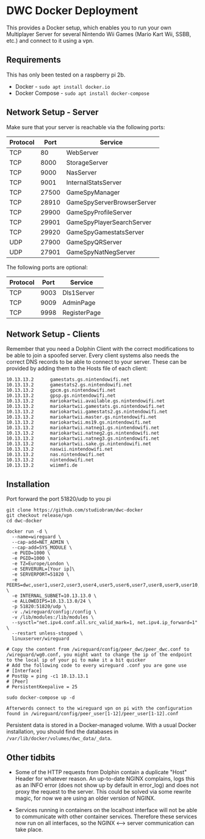 # DWC Docker Deployment

This provides a Docker setup, which enables you to run your own Multiplayer Server for several Nintendo Wii Games (Mario Kart Wii, SSBB, etc.) and connect to it using a vpn.

## Requirements

This has only been tested on a raspberry pi 2b.

 - Docker - ```sudo apt install docker.io```
 - Docker Compose - ```sudo apt install docker-compose```

## Network Setup - Server

Make sure that your server is reachable via the following ports:

| Protocol | Port  | Service                    |
|----------|-------|----------------------------|
| TCP      | 80    | WebServer                  |
| TCP      | 8000  | StorageServer              |
| TCP      | 9000  | NasServer                  |
| TCP      | 9001  | InternalStatsServer        |
| TCP      | 27500 | GameSpyManager             |
| TCP      | 28910 | GameSpyServerBrowserServer |
| TCP      | 29900 | GameSpyProfileServer       |
| TCP      | 29901 | GameSpyPlayerSearchServer  |
| TCP      | 29920 | GameSpyGamestatsServer     |
| UDP      | 27900 | GameSpyQRServer            |
| UDP      | 27901 | GameSpyNatNegServer        |

The following ports are optional:

| Protocol | Port  | Service                    |
|----------|-------|----------------------------|
| TCP      | 9003  | Dls1Server                 |
| TCP      | 9009  | AdminPage                  |
| TCP      | 9998  | RegisterPage               |

## Network Setup - Clients

Remember that you need a Dolphin Client with the correct modifications to be able to join a spoofed server.
Every client systems also needs the correct DNS records to be able to connect to your server. These can be provided by adding them to the Hosts file of each client:

```
10.13.13.2		gamestats.gs.nintendowifi.net
10.13.13.2		gamestats2.gs.nintendowifi.net
10.13.13.2		gpcm.gs.nintendowifi.net
10.13.13.2		gpsp.gs.nintendowifi.net
10.13.13.2		mariokartwii.available.gs.nintendowifi.net
10.13.13.2		mariokartwii.gamestats.gs.nintendowifi.net
10.13.13.2		mariokartwii.gamestats2.gs.nintendowifi.net
10.13.13.2		mariokartwii.master.gs.nintendowifi.net
10.13.13.2		mariokartwii.ms19.gs.nintendowifi.net
10.13.13.2		mariokartwii.natneg1.gs.nintendowifi.net
10.13.13.2		mariokartwii.natneg2.gs.nintendowifi.net
10.13.13.2		mariokartwii.natneg3.gs.nintendowifi.net
10.13.13.2		mariokartwii.sake.gs.nintendowifi.net
10.13.13.2		naswii.nintendowifi.net
10.13.13.2		nas.nintendowifi.net
10.13.13.2		nintendowifi.net
10.13.13.2		wiimmfi.de
```

## Installation
Port forward the port 51820/udp to you pi

```
git clone https://github.com/studiobram/dwc-docker
git checkout release/vpn
cd dwc-docker

docker run -d \
  --name=wireguard \
  --cap-add=NET_ADMIN \
  --cap-add=SYS_MODULE \
  -e PUID=1000 \
  -e PGID=1000 \
  -e TZ=Europe/London \
  -e SERVERURL=[Your ip]\
  -e SERVERPORT=51820 \
  -e PEERS=dwc,user1,user2,user3,user4,user5,user6,user7,user8,user9,user10,user11,user12, \
  -e INTERNAL_SUBNET=10.13.13.0 \
  -e ALLOWEDIPS=10.13.13.0/24 \
  -p 51820:51820/udp \
  -v ./wireguard/config:/config \
  -v /lib/modules:/lib/modules \
  --sysctl="net.ipv4.conf.all.src_valid_mark=1, net.ipv4.ip_forward=1" \
  --restart unless-stopped \
  linuxserver/wireguard
  
# Copy the content from /wireguard/config/peer_dwc/peer_dwc.conf to /wireguard/wg0.conf, you might want to change the ip of the endpoint to the local ip of your pi to make it a bit quicker
# Add the following code to every wireguard .conf you are gone use
# [Interface]
# PostUp = ping -c1 10.13.13.1
# [Peer]
# PersistentKeepalive = 25

sudo docker-compose up -d

Afterwords connect to the wireguard vpn on pi with the configuration found in /wireguard/config/peer_user[1-12]/peer_user[1-12].conf
```

Persistent data is stored in a Docker-managed volume. With a usual Docker installation, you should find the databases in ```/var/lib/docker/volumes/dwc_data/_data```.

## Other tidbits

- Some of the HTTP requests from Dolphin contain a duplicate "Host" Header for whatever reason. An up-to-date NGINX complains, logs this as an INFO error (does not show up by default in error_log) and does not proxy the request to the server. This could be solved via some rewrite magic, for now we are using an older version of NGINX.

- Services running in containers on the localhost interface will not be able to communicate with other container services. Therefore these services now run on all interfaces, so the NGINX <--> server communication can take place.
